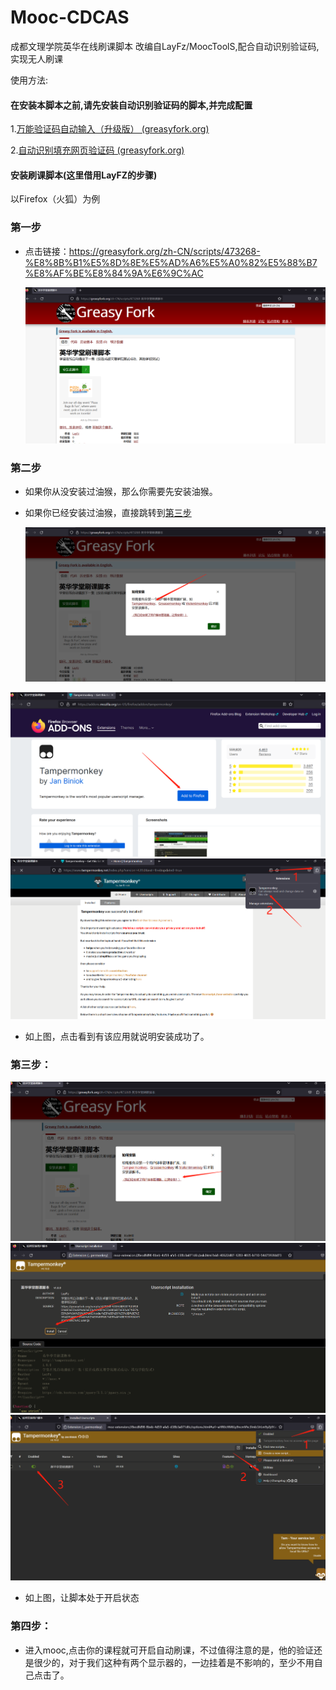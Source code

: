 # Mooc-CDCAS
成都文理学院英华在线刷课脚本
改编自LayFz/MoocToolS,配合自动识别验证码,实现无人刷课

使用方法:

#### 在安装本脚本之前,请先安装自动识别验证码的脚本,并完成配置

1.[万能验证码自动输入（升级版） (greasyfork.org)](https://greasyfork.org/zh-CN/scripts/418942-万能验证码自动输入-升级版)

2.[自动识别填充网页验证码 (greasyfork.org)](https://greasyfork.org/zh-CN/scripts/459260-自动识别填充网页验证码)

#### 安装刷课脚本(这里借用LayFZ的步骤)

以Firefox（火狐）为例

### 第一步

* 点击链接：https://greasyfork.org/zh-CN/scripts/473268-%E8%8B%B1%E5%8D%8E%E5%AD%A6%E5%A0%82%E5%88%B7%E8%AF%BE%E8%84%9A%E6%9C%AC

  <img src="img/14.png" alt="" style="zoom:60%;" />

### 第二步

* 如果你从没安装过油猴，那么你需要先安装油猴。

* 如果你已经安装过油猴，直接跳转到[第三步](#step_3)

  <img src="img/17.png" alt="" style="zoom:60%;" />

<img src="img/18.png" alt="" style="zoom:60%;" />

<img src="img/19.png" alt="" style="zoom:60%;" />

* 如上图，点击看到有该应用就说明安装成功了。

### <span id="step_3">第三步：</span>

<img src="img/20.png" alt="" style="zoom:60%;" />

<img src="img/21.png" alt="" style="zoom:60%;" />

<img src="img/22.png" alt="" style="zoom:60%;" />

* 如上图，让脚本处于开启状态

### 第四步：

* 进入mooc,点击你的课程就可开启自动刷课，不过值得注意的是，他的验证还是很少的，对于我们这种有两个显示器的，一边挂着是不影响的，至少不用自己点击了。
